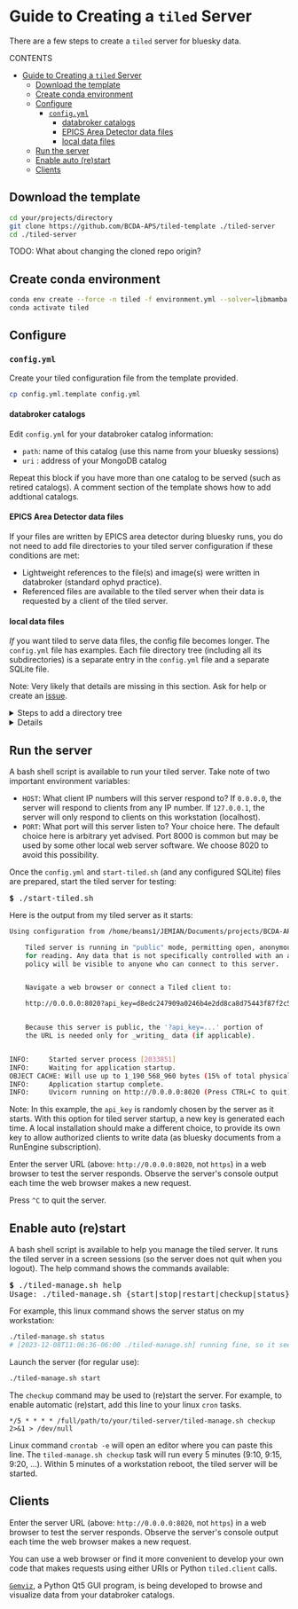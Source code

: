 # Guide to Creating a `tiled` Server

There are a few steps to create a `tiled` server for bluesky data.

CONTENTS

- [Guide to Creating a `tiled` Server](#guide-to-creating-a-tiled-server)
  - [Download the template](#download-the-template)
  - [Create conda environment](#create-conda-environment)
  - [Configure](#configure)
    - [`config.yml`](#configyml)
      - [databroker catalogs](#databroker-catalogs)
      - [EPICS Area Detector data files](#epics-area-detector-data-files)
      - [local data files](#local-data-files)
  - [Run the server](#run-the-server)
  - [Enable auto (re)start](#enable-auto-restart)
  - [Clients](#clients)

## Download the template

```bash
cd your/projects/directory
git clone https://github.com/BCDA-APS/tiled-template ./tiled-server
cd ./tiled-server
```

TODO: What about changing the cloned repo origin?

## Create conda environment

```bash
conda env create --force -n tiled -f environment.yml --solver=libmamba
conda activate tiled
```

## Configure

### `config.yml`

Create your tiled configuration file from the template provided.

```bash
cp config.yml.template config.yml
```

#### databroker catalogs

Edit `config.yml` for your databroker catalog information:

- `path`: name of this catalog (use this name from your bluesky sessions)
- `uri` : address of your MongoDB catalog

Repeat this block if you have more than one catalog to be served (such as
retired catalogs).  A comment section of the template shows how to add addtional
catalogs.

#### EPICS Area Detector data files

If your files are written by EPICS area detector during bluesky runs, you do not
need to add file directories to your tiled server configuration if these
conditions are met:

- Lightweight references to the file(s) and image(s) were written in databroker
  (standard ophyd practice).
- Referenced files are available to the tiled server when their data is
  requested by a client of the tiled server.

#### local data files

*If* you want tiled to serve data files, the config file becomes longer.  The
`config.yml` file has examples.  Each file directory tree (including all its
subdirectories) is a separate entry in the `config.yml` file and a separate
SQLite file.

Note: Very likely that details are missing in this section.  Ask for help or
create an [issue](https://github.com/BCDA-APS/tiled-template/issues/new).

<details>
<summary>Steps to add a directory tree</summary>

Note: This is documentation is preliminary.

For each directory tree, these steps:

1. Identify a data file directory tree to be served by tiled.
    1. Create a new block in `config.yml` for the tree.
    1. Assign a name (like a catalog name) to identify the directory tree.
1. Recognize files by *mimetype*.
    1. Prepare Python code that recognizes new file types and assigns *mimetype* to each.
        1. Recognized by common file extension (such as `.mda` or `.xml`).
        1. Recognized by content analysis (such as NeXus, SPEC, or XML).
    1. Prepare Python tiled *adapter* code for each new *mimetype*.
    1. Add line(s) for each new *mimetype* to `config.yml`.
1. Create an SQLite catalog for the directory tree.
    1. Shell script `recreate_sampler.sh`
        1. `SQL_CATALOG=dev_sampler.sql`: name of SQLite file to be (re)created
        1. `FILE_DIR=./dev_sampler` : directory to be served
    1. Example (hypothetical) local directory
        1. Directory: `./dev_sampler` (does not exist in template here)
        1. Contains these types of file: MDA, NeXus, SPEC, images, XML, HDF4, text
1. Add SQLite file details to `config.yml` file:

    ```yaml
    args:
        uri: ./dev_sampler.sql
        readable_storage:
        - ./dev_sampler
    ```

</details>

<details>
<summary>Details</summary>

You specify data files by providing their directory (which includes all
subdirectories within).

Files are recognized by
[*mimetype*](https://stackoverflow.com/questions/3828352/what-is-a-mime-type).
The configuration template has several examples.  Here is an example for a SPEC
data file:

```yaml
    text/x-spec_data: spec_data:read_spec_data
```

The *mimetype* is `text/x-spec_data`.  The adapter is the `read_spec_data()`
function in file `spec_data.py` (in the same directory as the `config.yml`).

Custom *mimetype*s, such as `text/x-spec_data` are assigned in function
`detect_mimetype()` (in local file `custom.py`).  This code identifies SPEC,
NeXus, and (non-NeXus) HDF5 files.

Well-known file types, such as JPEG, TIFF, PNG, plain text, are recognized by
library functions called by the tiled server library code.

For the SQLite file (at least at APS beamlines), keep in mind that NFS file
access is noticeably slower than local file access.  It is recommended to store
the SQLite file on a local filesystem for the tiled server.

</details>

## Run the server

A bash shell script is available to run your tiled server.  Take note of two important environment variables:

- `HOST`: What client IP numbers will this server respond to?  If `0.0.0.0`, the
  server will respond to clients from any IP number.  If `127.0.0.1`, the server
  will only respond to clients on this workstation (localhost).
- `PORT`: What port will this server listen to?  Your choice here.  The default
  choice here is arbitrary yet advised.  Port 8000 is common but may be used by
  some other local web server software.  We choose 8020 to avoid this
  possibility.

Once the `config.yml` and `start-tiled.sh` (and any configured SQLite) files are
prepared, start the tiled server for testing:

<pre>
<b>$</b> ./start-tiled.sh
</pre>

Here is the output from my tiled server as it starts:

```bash
Using configuration from /home/beams1/JEMIAN/Documents/projects/BCDA-APS/tiled-template/config.yml

    Tiled server is running in "public" mode, permitting open, anonymous access
    for reading. Any data that is not specifically controlled with an access
    policy will be visible to anyone who can connect to this server.


    Navigate a web browser or connect a Tiled client to:

    http://0.0.0.0:8020?api_key=d8edc247909a0246b4e2dd8ca8d75443f87f2c5facd627b703d6635284e2f2fc


    Because this server is public, the '?api_key=...' portion of
    the URL is needed only for _writing_ data (if applicable).


INFO:     Started server process [2033851]
INFO:     Waiting for application startup.
OBJECT CACHE: Will use up to 1_190_568_960 bytes (15% of total physical RAM)
INFO:     Application startup complete.
INFO:     Uvicorn running on http://0.0.0.0:8020 (Press CTRL+C to quit)
```

Note:  In this example, the `api_key` is randomly chosen by the server as it
starts.  With this option for tiled server startup, a new key is generated each
time.  A local installation should make a different choice, to provide its own
key to allow authorized clients to write data (as bluesky documents from a
RunEngine subscription).

Enter the server URL (above: `http://0.0.0.0:8020`, not `https`) in a web
browser to test the server responds.  Observe the server's console output each
time the web browser makes a new request.

Press `^C` to quit the server.

## Enable auto (re)start

A bash shell script is available to help you manage the tiled server.  It runs
the tiled server in a screen sessions (so the server does not quit when you
logout).  The help command shows the commands available:

<pre>
<b>$</b> ./tiled-manage.sh help
Usage: ./tiled-manage.sh {start|stop|restart|checkup|status}
</pre>

For example, this linux command shows the server status on my workstation:

```bash
./tiled-manage.sh status
# [2023-12-08T11:06:36-06:00 ./tiled-manage.sh] running fine, so it seems
```

Launch the server (for regular use):

```bash
./tiled-manage.sh start
```

The `checkup` command may be used to (re)start the server.  For example, to
enable automatic (re)start, add this line to your linux `cron` tasks.

```cron
*/5 * * * * /full/path/to/your/tiled-server/tiled-manage.sh checkup 2>&1 > /dev/null
```

Linux command `crontab -e` will open an editor where you can paste this line.
The `tiled-manage.sh checkup` task will run every 5 minutes (9:10, 9:15, 9:20,
...).  Within 5 minutes of a workstation reboot, the tiled server will be
started.

## Clients

Enter the server URL (above: `http://0.0.0.0:8020`, not `https`) in a web
browser to test the server responds.  Observe the server's console output each
time the web browser makes a new request.

You can use a web browser or find it more convenient to develop your own code
that makes requests using either URIs or Python `tiled.client` calls.


[`Gemviz`](https://bcda-aps.github.io/gemviz/), a Python Qt5 GUI program, is
being developed to browse and visualize data from your databroker catalogs.
